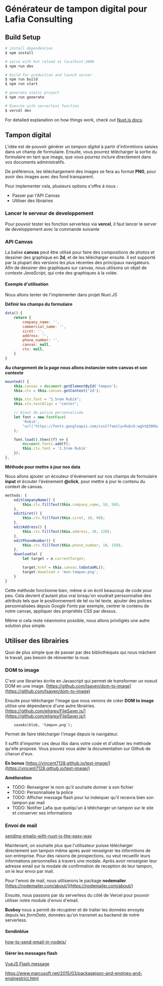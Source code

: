 # Générateur de tampon digital pour Lafia Consulting

## Build Setup

``` bash
# install dependencies
$ npm install

# serve with hot reload at localhost:3000
$ npm run dev

# build for production and launch server
$ npm run build
$ npm run start

# generate static project
$ npm run generate

# Execute with serverless function
$ vercel dev
```

For detailed explanation on how things work, check out [Nuxt.js docs](https://nuxtjs.org).

## Tampon digital

L'idée est de pouvoir générer un *tampon digital* à partir d'informtions saisies dans un champ de formulaire.
Ensuite, vous pourrez télécharger la sortie du formulaire en tant que image, que vous pourrez inclure directement dans vos documents administratifs.

De préférence, les téléchargement des images se fera au format **PNG**, pour avoir des images avec des fond transparent.

Pour implementer cela, plusieurs options s'offre à nous :
- Passer par l'API Canvas 
- Utiliser des librairies

### Lancer le serveur de developpement
Pour pouvoir tester les fonction serverless via **vercel**, il faut lancer le server de developpement avec la commande suivante

### API Canvas 

La balise **canvas** peut être utilisé pour faire des compositions de photos et dessiner des graphique en **2d**, et de les télécharger ensuite. Il est supporté par la plupart des versions les plus récentes des principaux navigateurs.
Afin de dessiner des graphiques sur canvas, nous utilisons un objet de *contexte JavaScript*, qui crée des graphiques à la volée.

#### Exemple d'utilisation

Nous allons tenter de l'implementer dans projet *Nuxt.JS*

**Définir les champs du formulaire**

```js
data() {
    return {
        company_name: '',
        commercial_name: '',
        siret: '',
        address: '',
        phone_number: '',
        canvas: null,
        ctx: null,
    }
}
```

**Au chargement de la page nous allons instancier notre canvas et son contexte**

```js
mounted() {
    this.canvas = document.getElementById('tampon');
    this.ctx = this.canvas.getContext('2d');

    this.ctx.font = "1.5rem Rubik";
    this.ctx.textAlign = "center";

    // Ajout de police personnalisée
    let font = new FontFace(
        'Rubik',
        "url('https://fonts.googleapis.com/css2?family=Rubik:wght@300&display=swap')"
    );

    font.load().then((f) => {
        document.fonts.add(f);
        this.ctx.font = '1.5rem Rubik'
    });
},
```

**Méthode pour mettre à jour nos data**

Nous allons ajouter un écouteur d'événement sur nos champs de formulaire **input** et écouter l'événement **@click**, pour mettre à jour le contenu du context de canvas.

```js
methods: {
    editCompanyName() {
        this.ctx.fillText(this.company_name, 10, 50);
    },
    editSiret() {
        this.ctx.fillText(this.siret, 10, 90);
    },
    editAddress() {
        this.ctx.fillText(this.address, 10, 120);
    },
    editPhoneNumber() {
        this.ctx.fillText(this.phone_number, 10, 150);
    },
    download(e) {
        let target = e.currentTarget;

        target.href = this.canvas.toDataURL();
        target.download = 'mon-tampon.png';
    }
}
```

Cette méthode fonctionne bien, même si on écrit beaucoup de code pour peu. Cela devient d'autant plus vrai lorsqu'on voudrait perssonnalisé des attributs tels que le positionnement de tel ou tel texte, ajouter des polices personnalisées depuis *Google Fonts* par exemple, centrer le contenu de notre canvas, appliquer des propriétés CSS par dessus. 

Même si cela reste néanmoins possible, nous allons priviligiés une autre solution plus simple.

## Utiliser des librairies

Quoi de plus simple que de passer par des bibliothèques qui nous mâchent le travail, pas besoin de réinventer la roue.

### DOM to image

C'est une librairies écrite en Javascript qui permet de transformer un noeud DOM en une image.
[https://github.com/tsayen/dom-to-image](https://github.com/tsayen/dom-to-image)

Ensuite  pour télécharger l'image que nous venons de créer **DOM to image** utilise une dépendance d'une autre librairies.
[https://github.com/eligrey/FileSaver.js/](https://github.com/eligrey/FileSaver.js/)


```
    saveAs(blob, 'tampon.png');
```

Permet de faire télécharger l'image depuis le navigateur.

Il suffit d'importer ces deux libs dans votre code et d'utiliser les méthode qu'elle propose. Vous pouvez vous aider la documentation sur Github de chacun d'eux.

**En bonus**
[https://vincent7128.github.io/text-image/](https://vincent7128.github.io/text-image/)


**Amélioration**
- TODO: Renseigner le nom qu'il souhaite donner à son fichier
- TODO: Personnalisée la police
- TODO: Afficher message flash pour lui indeiquer qu'il recevra bien son tampon par mail
- TODO: Notifier Lafia que quelqu'un à télécharger un tampon sur le site et conserver ses informations

### Envoi de mail

[sending-emails-with-nuxt-js-the-easy-way](https://medium.com/codex/sending-emails-with-nuxt-js-the-easy-way-91a65963bb4)

Maintenant, on souhaite plus que l'utilisateur puisse télécharger directement son tampon même après avoir renseigner les informtions de son entreprise. Pour des raisons de prospections, ou veut recueillir leurs informations personnelles à travers une modale. Après avoir renseigner leur adresse email sur la modale de confirmation de reception de leur tampon, on le leur envoi par mail.

Pour l'envoi de mail, nous utiliserons le package **nodemailer**.
[https://nodemailer.com/about/](https://nodemailer.com/about/)

Ensuite, nous passons par du serverless du côté de Vercel pour pouvoir utiliser notre module d'envoi d'email.

**Busboy** nous a permit de récupérer et de traiter les données envoyés depuis les *formData*, données qu'on transmet au backend de notre serverless.

#### Sendinblue
[how-to-send-email-in-nodejs/](https://schadokar.dev/posts/how-to-send-email-in-nodejs/)

#### Gérer les messages flash
[VueJS Flash message](https://laravel-news.com/building-a-flash-message-component-with-vue-js-and-tailwind-css)

https://www.marcusoft.net/2015/03/packagejson-and-engines-and-enginestrict.html